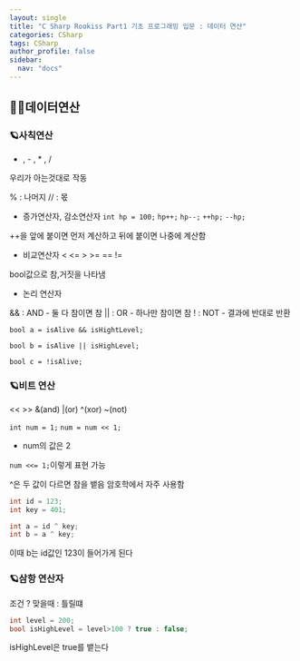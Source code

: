 ```yaml
---
layout: single
title: "C Sharp Rookiss Part1 기초 프로그래밍 입문 : 데이터 연산"
categories: CSharp
tags: CSharp
author_profile: false
sidebar:
  nav: "docs"
---
```



## 🙇‍♀️데이터연산



### 🪐사칙연산


+ , - , * , /

우리가 아는것대로 작동

% : 나머지
// : 몫

* 증가연산자, 감소연산자
`int hp = 100;`
`hp++;`
`hp--;`
`++hp;`
`--hp;`

++을 앞에 붙이면 먼저 계산하고 뒤에 붙이면 나중에 계산함


* 비교연산자
 < <= > >= == !=

bool값으로 참,거짓을 나타냄


* 논리 연산자

&& : AND - 둘 다 참이면 참
|| : OR - 하나만 참이면 참
! : NOT - 결과에 반대로 반환

`bool a = isAlive && isHightLevel;`

`bool b = isAlive || isHighLevel;`

`bool c = !isAlive;`



### 🪐비트 연산

<< >> &(and) |(or) ^(xor) ~(not)

`int num = 1;`
`num = num << 1;`
- num의 값은 2

`num <<= 1;`이렇게 표현 가능

^은 두 값이 다르면 참을 뱉음
암호학에서 자주 사용함

```cs
int id = 123;
int key = 401;

int a = id ^ key;
int b = a ^ key;
```
이때 b는 id값인 123이 들어가게 된다


### 🪐삼항 연산자


조건 ? 맞을때 : 틀릴떄

```cs
int level = 200;
bool isHighLevel = level>100 ? true : false;
```

isHighLevel은 true를 뱉는다
